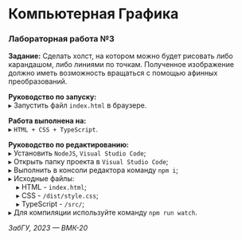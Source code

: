 # Компьютерная Графика
### Лабораторная работа №3

**Задание:** Сделать холст, на котором можно будет рисовать либо карандашом, либо линиями по точкам. 
Полученное изображение должно иметь возможность вращаться с помощью афинных преобразований.

**Руководство по запуску:**  
▸ Запустить файл `index.html` в браузере.

**Работа выполнена на:**  
▸ `HTML + CSS + TypeScript`.
 
**Руководство по редактированию:**  
▸ Установить `NodeJS`, `Visual Studio Code`;  
▸ Открыть папку проекта в `Visual Studio Code`;  
▸ Выполнить в консоли редактора команду `npm i`;  
▸ Исходные файлы:  
&nbsp;&nbsp;&nbsp;&nbsp;▸ HTML - `index.html`;  
&nbsp;&nbsp;&nbsp;&nbsp;▸ CSS - `/dist/style.css`;  
&nbsp;&nbsp;&nbsp;&nbsp;▸ TypeScript - `/src/`;  
▸ Для компиляции используйте команду `npm run watch`.

*ЗабГУ, 2023 — ВМК-20*
